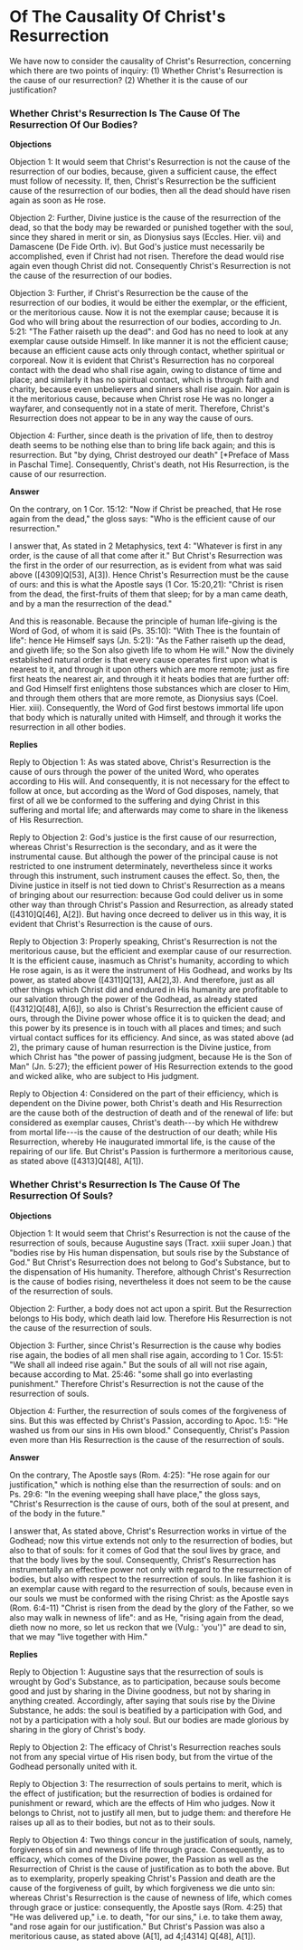 # Of The Causality Of Christ's Resurrection

We have now to consider the causality of Christ's Resurrection, concerning which there are two points of inquiry:
(1) Whether Christ's Resurrection is the cause of our resurrection?
(2) Whether it is the cause of our justification?
### Whether Christ's Resurrection Is The Cause Of The Resurrection Of Our Bodies?

**Objections**

Objection 1: It would seem that Christ's Resurrection is not the cause of the resurrection of our bodies, because, given a sufficient cause, the effect must follow of necessity. If, then, Christ's Resurrection be the sufficient cause of the resurrection of our bodies, then all the dead should have risen again as soon as He rose.

Objection 2: Further, Divine justice is the cause of the resurrection of the dead, so that the body may be rewarded or punished together with the soul, since they shared in merit or sin, as Dionysius says (Eccles. Hier. vii) and Damascene (De Fide Orth. iv). But God's justice must necessarily be accomplished, even if Christ had not risen. Therefore the dead would rise again even though Christ did not. Consequently Christ's Resurrection is not the cause of the resurrection of our bodies.

Objection 3: Further, if Christ's Resurrection be the cause of the resurrection of our bodies, it would be either the exemplar, or the efficient, or the meritorious cause. Now it is not the exemplar cause; because it is God who will bring about the resurrection of our bodies, according to Jn. 5:21: "The Father raiseth up the dead": and God has no need to look at any exemplar cause outside Himself. In like manner it is not the efficient cause; because an efficient cause acts only through contact, whether spiritual or corporeal. Now it is evident that Christ's Resurrection has no corporeal contact with the dead who shall rise again, owing to distance of time and place; and similarly it has no spiritual contact, which is through faith and charity, because even unbelievers and sinners shall rise again. Nor again is it the meritorious cause, because when Christ rose He was no longer a wayfarer, and consequently not in a state of merit. Therefore, Christ's Resurrection does not appear to be in any way the cause of ours.

Objection 4: Further, since death is the privation of life, then to destroy death seems to be nothing else than to bring life back again; and this is resurrection. But "by dying, Christ destroyed our death" [*Preface of Mass in Paschal Time]. Consequently, Christ's death, not His Resurrection, is the cause of our resurrection.

**Answer**

On the contrary, on 1 Cor. 15:12: "Now if Christ be preached, that He rose again from the dead," the gloss says: "Who is the efficient cause of our resurrection."

I answer that, As stated in 2 Metaphysics, text 4: "Whatever is first in any order, is the cause of all that come after it." But Christ's Resurrection was the first in the order of our resurrection, as is evident from what was said above ([4309]Q[53], A[3]). Hence Christ's Resurrection must be the cause of ours: and this is what the Apostle says (1 Cor. 15:20,21): "Christ is risen from the dead, the first-fruits of them that sleep; for by a man came death, and by a man the resurrection of the dead."

And this is reasonable. Because the principle of human life-giving is the Word of God, of whom it is said (Ps. 35:10): "With Thee is the fountain of life": hence He Himself says (Jn. 5:21): "As the Father raiseth up the dead, and giveth life; so the Son also giveth life to whom He will." Now the divinely established natural order is that every cause operates first upon what is nearest to it, and through it upon others which are more remote; just as fire first heats the nearest air, and through it it heats bodies that are further off: and God Himself first enlightens those substances which are closer to Him, and through them others that are more remote, as Dionysius says (Coel. Hier. xiii). Consequently, the Word of God first bestows immortal life upon that body which is naturally united with Himself, and through it works the resurrection in all other bodies.

**Replies**

Reply to Objection 1: As was stated above, Christ's Resurrection is the cause of ours through the power of the united Word, who operates according to His will. And consequently, it is not necessary for the effect to follow at once, but according as the Word of God disposes, namely, that first of all we be conformed to the suffering and dying Christ in this suffering and mortal life; and afterwards may come to share in the likeness of His Resurrection.

Reply to Objection 2: God's justice is the first cause of our resurrection, whereas Christ's Resurrection is the secondary, and as it were the instrumental cause. But although the power of the principal cause is not restricted to one instrument determinately, nevertheless since it works through this instrument, such instrument causes the effect. So, then, the Divine justice in itself is not tied down to Christ's Resurrection as a means of bringing about our resurrection: because God could deliver us in some other way than through Christ's Passion and Resurrection, as already stated ([4310]Q[46], A[2]). But having once decreed to deliver us in this way, it is evident that Christ's Resurrection is the cause of ours.

Reply to Objection 3: Properly speaking, Christ's Resurrection is not the meritorious cause, but the efficient and exemplar cause of our resurrection. It is the efficient cause, inasmuch as Christ's humanity, according to which He rose again, is as it were the instrument of His Godhead, and works by Its power, as stated above ([4311]Q[13], AA[2],3). And therefore, just as all other things which Christ did and endured in His humanity are profitable to our salvation through the power of the Godhead, as already stated ([4312]Q[48], A[6]), so also is Christ's Resurrection the efficient cause of ours, through the Divine power whose office it is to quicken the dead; and this power by its presence is in touch with all places and times; and such virtual contact suffices for its efficiency. And since, as was stated above (ad 2), the primary cause of human resurrection is the Divine justice, from which Christ has "the power of passing judgment, because He is the Son of Man" (Jn. 5:27); the efficient power of His Resurrection extends to the good and wicked alike, who are subject to His judgment.

Reply to Objection 4: Considered on the part of their efficiency, which is dependent on the Divine power, both Christ's death and His Resurrection are the cause both of the destruction of death and of the renewal of life: but considered as exemplar causes, Christ's death---by which He withdrew from mortal life---is the cause of the destruction of our death; while His Resurrection, whereby He inaugurated immortal life, is the cause of the repairing of our life. But Christ's Passion is furthermore a meritorious cause, as stated above ([4313]Q[48], A[1]).
### Whether Christ's Resurrection Is The Cause Of The Resurrection Of Souls?

**Objections**

Objection 1: It would seem that Christ's Resurrection is not the cause of the resurrection of souls, because Augustine says (Tract. xxiii super Joan.) that "bodies rise by His human dispensation, but souls rise by the Substance of God." But Christ's Resurrection does not belong to God's Substance, but to the dispensation of His humanity. Therefore, although Christ's Resurrection is the cause of bodies rising, nevertheless it does not seem to be the cause of the resurrection of souls.

Objection 2: Further, a body does not act upon a spirit. But the Resurrection belongs to His body, which death laid low. Therefore His Resurrection is not the cause of the resurrection of souls.

Objection 3: Further, since Christ's Resurrection is the cause why bodies rise again, the bodies of all men shall rise again, according to 1 Cor. 15:51: "We shall all indeed rise again." But the souls of all will not rise again, because according to Mat. 25:46: "some shall go into everlasting punishment." Therefore Christ's Resurrection is not the cause of the resurrection of souls.

Objection 4: Further, the resurrection of souls comes of the forgiveness of sins. But this was effected by Christ's Passion, according to Apoc. 1:5: "He washed us from our sins in His own blood." Consequently, Christ's Passion even more than His Resurrection is the cause of the resurrection of souls.

**Answer**

On the contrary, The Apostle says (Rom. 4:25): "He rose again for our justification," which is nothing else than the resurrection of souls: and on Ps. 29:6: "In the evening weeping shall have place," the gloss says, "Christ's Resurrection is the cause of ours, both of the soul at present, and of the body in the future."

I answer that, As stated above, Christ's Resurrection works in virtue of the Godhead; now this virtue extends not only to the resurrection of bodies, but also to that of souls: for it comes of God that the soul lives by grace, and that the body lives by the soul. Consequently, Christ's Resurrection has instrumentally an effective power not only with regard to the resurrection of bodies, but also with respect to the resurrection of souls. In like fashion it is an exemplar cause with regard to the resurrection of souls, because even in our souls we must be conformed with the rising Christ: as the Apostle says (Rom. 6:4-11) "Christ is risen from the dead by the glory of the Father, so we also may walk in newness of life": and as He, "rising again from the dead, dieth now no more, so let us reckon that we (Vulg.: 'you')" are dead to sin, that we may "live together with Him."

**Replies**

Reply to Objection 1: Augustine says that the resurrection of souls is wrought by God's Substance, as to participation, because souls become good and just by sharing in the Divine goodness, but not by sharing in anything created. Accordingly, after saying that souls rise by the Divine Substance, he adds: the soul is beatified by a participation with God, and not by a participation with a holy soul. But our bodies are made glorious by sharing in the glory of Christ's body.

Reply to Objection 2: The efficacy of Christ's Resurrection reaches souls not from any special virtue of His risen body, but from the virtue of the Godhead personally united with it.

Reply to Objection 3: The resurrection of souls pertains to merit, which is the effect of justification; but the resurrection of bodies is ordained for punishment or reward, which are the effects of Him who judges. Now it belongs to Christ, not to justify all men, but to judge them: and therefore He raises up all as to their bodies, but not as to their souls.

Reply to Objection 4: Two things concur in the justification of souls, namely, forgiveness of sin and newness of life through grace. Consequently, as to efficacy, which comes of the Divine power, the Passion as well as the Resurrection of Christ is the cause of justification as to both the above. But as to exemplarity, properly speaking Christ's Passion and death are the cause of the forgiveness of guilt, by which forgiveness we die unto sin: whereas Christ's Resurrection is the cause of newness of life, which comes through grace or justice: consequently, the Apostle says (Rom. 4:25) that "He was delivered up," i.e. to death, "for our sins," i.e. to take them away, "and rose again for our justification." But Christ's Passion was also a meritorious cause, as stated above (A[1], ad 4;[4314] Q[48], A[1]).
